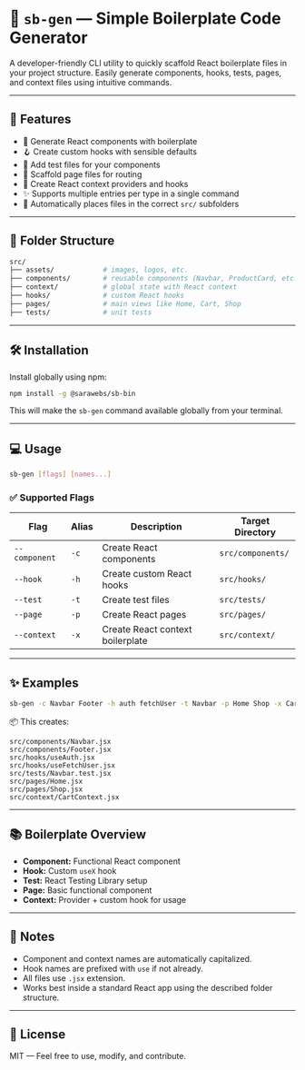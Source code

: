 # 🧱 `sb-gen` — Simple Boilerplate Code Generator

A developer-friendly CLI utility to quickly scaffold React boilerplate files in your project structure.
Easily generate components, hooks, tests, pages, and context files using intuitive commands.

---

## 🚀 Features

* 🔧 Generate React components with boilerplate
* 🪝 Create custom hooks with sensible defaults
* 🧪 Add test files for your components
* 📄 Scaffold page files for routing
* 🧠 Create React context providers and hooks
* ✨ Supports multiple entries per type in a single command
* 📁 Automatically places files in the correct `src/` subfolders

---

## 📁 Folder Structure

```bash
src/
├── assets/            # images, logos, etc.
├── components/        # reusable components (Navbar, ProductCard, etc.)
├── context/           # global state with React context
├── hooks/             # custom React hooks
├── pages/             # main views like Home, Cart, Shop
├── tests/             # unit tests
```

---

## 🛠 Installation

Install globally using npm:

```bash
npm install -g @sarawebs/sb-bin
```

This will make the `sb-gen` command available globally from your terminal.

---

## 💻 Usage

```bash
sb-gen [flags] [names...]
```

### ✅ Supported Flags

| Flag          | Alias | Description                      | Target Directory  |
| ------------- | ----- | -------------------------------- | ----------------- |
| `--component` | `-c`  | Create React components          | `src/components/` |
| `--hook`      | `-h`  | Create custom React hooks        | `src/hooks/`      |
| `--test`      | `-t`  | Create test files                | `src/tests/`      |
| `--page`      | `-p`  | Create React pages               | `src/pages/`      |
| `--context`   | `-x`  | Create React context boilerplate | `src/context/`    |

---

## ✨ Examples

```bash
sb-gen -c Navbar Footer -h auth fetchUser -t Navbar -p Home Shop -x Cart
```

📦 This creates:

```
src/components/Navbar.jsx
src/components/Footer.jsx
src/hooks/useAuth.jsx
src/hooks/useFetchUser.jsx
src/tests/Navbar.test.jsx
src/pages/Home.jsx
src/pages/Shop.jsx
src/context/CartContext.jsx
```

---

## 📚 Boilerplate Overview

* **Component:** Functional React component
* **Hook:** Custom `useX` hook
* **Test:** React Testing Library setup
* **Page:** Basic functional component
* **Context:** Provider + custom hook for usage

---

## 📌 Notes

* Component and context names are automatically capitalized.
* Hook names are prefixed with `use` if not already.
* All files use `.jsx` extension.
* Works best inside a standard React app using the described folder structure.

---

## 🧩 License

MIT — Feel free to use, modify, and contribute.

